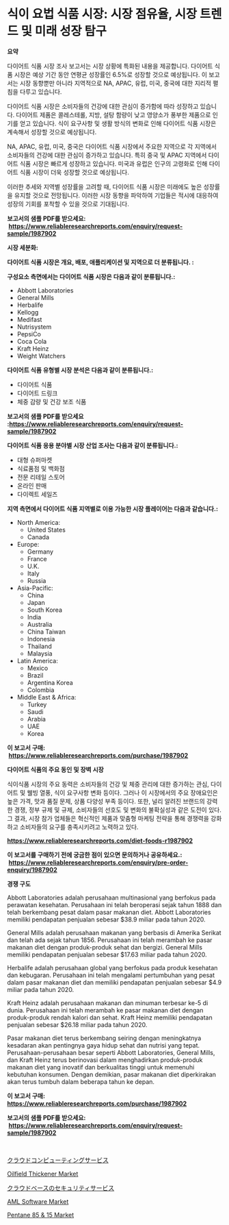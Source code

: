 <p><h1>식이 요법 식품 시장: 시장 점유율, 시장 트렌드 및 미래 성장 탐구</h1></p><p><strong>요약</strong></p>
<p><p>다이어트 식품 시장 조사 보고서는 시장 상황에 특화된 내용을 제공합니다. 다이어트 식품 시장은 예상 기간 동안 연평균 성장률인 6.5%로 성장할 것으로 예상됩니다. 이 보고서는 시장 동향뿐만 아니라 지역적으로 NA, APAC, 유럽, 미국, 중국에 대한 지리적 펼침을 다루고 있습니다.</p><p>다이어트 식품 시장은 소비자들의 건강에 대한 관심이 증가함에 따라 성장하고 있습니다. 다이어트 제품은 콜레스테롤, 지방, 설탕 함량이 낮고 영양소가 풍부한 제품으로 인기를 얻고 있습니다. 식이 요구사항 및 생활 방식의 변화로 인해 다이어트 식품 시장은 계속해서 성장할 것으로 예상됩니다.</p><p>NA, APAC, 유럽, 미국, 중국은 다이어트 식품 시장에서 주요한 지역으로 각 지역에서 소비자들의 건강에 대한 관심이 증가하고 있습니다. 특히 중국 및 APAC 지역에서 다이어트 식품 시장은 빠르게 성장하고 있습니다. 미국과 유럽은 인구의 고령화로 인해 다이어트 식품 시장이 더욱 성장할 것으로 예상됩니다.</p><p>이러한 추세와 지역별 성장률을 고려할 때, 다이어트 식품 시장은 미래에도 높은 성장률을 유지할 것으로 전망됩니다. 이러한 시장 동향을 파악하여 기업들은 적시에 대응하여 성장의 기회를 포착할 수 있을 것으로 기대됩니다.</p></p>
<p><strong>보고서의 샘플 PDF를 받으세요: &nbsp;<a href="https://www.reliableresearchreports.com/enquiry/request-sample/1987902">https://www.reliableresearchreports.com/enquiry/request-sample/1987902</a></strong></p>
<p><strong>시장 세분화:</strong></p>
<p><strong> 다이어트 식품 시장은 개요, 배포, 애플리케이션 및 지역으로 더 분류됩니다. :</strong></p>
<p><strong>구성요소 측면에서는 다이어트 식품 시장은 다음과 같이 분류됩니다.:</strong></p>
<p><ul><li>Abbott Laboratories</li><li>General Mills</li><li>Herbalife</li><li>Kellogg</li><li>Medifast</li><li>Nutrisystem</li><li>PepsiCo</li><li>Coca Cola</li><li>Kraft Heinz</li><li>Weight Watchers</li></ul></p>
<p><strong> 다이어트 식품 유형별 시장 분석은 다음과 같이 분류됩니다.:</strong></p>
<p><ul><li>다이어트 식품</li><li>다이어트 드링크</li><li>체중 감량 및 건강 보조 식품</li></ul></p>
<p><strong>보고서의 샘플 PDF를 받으세요 :<a href="https://www.reliableresearchreports.com/enquiry/request-sample/1987902">https://www.reliableresearchreports.com/enquiry/request-sample/1987902</a></strong></p>
<p><strong> 다이어트 식품 응용 분야별 시장 산업 조사는 다음과 같이 분류됩니다.:</strong></p>
<p><ul><li>대형 슈퍼마켓</li><li>식료품점 및 백화점</li><li>전문 리테일 스토어</li><li>온라인 판매</li><li>다이렉트 세일즈</li></ul></p>
<p><strong>지역 측면에서 다이어트 식품 지역별로 이용 가능한 시장 플레이어는 다음과 같습니다.:</strong></p>
<p><ul>
    <li>
        North America:
        <ul>
            <li>United States</li>
            <li>Canada</li>
        </ul>
    </li>
    <li>
        Europe:
        <ul>
            <li>Germany</li>
            <li>France</li>
            <li>U.K.</li>
            <li>Italy</li>
            <li>Russia</li>
        </ul>
    </li>
    <li>
        Asia-Pacific:
        <ul>
            <li>China</li>
            <li>Japan</li>
            <li>South Korea</li>
            <li>India</li>
            <li>Australia</li>
            <li>China Taiwan</li>
            <li>Indonesia</li>
            <li>Thailand</li>
            <li>Malaysia</li>
        </ul>
    </li>
    <li>
        Latin America:
        <ul>
            <li>Mexico</li>
            <li>Brazil</li>
            <li>Argentina Korea</li>
            <li>Colombia</li>
        </ul>
    </li>
    <li>
        Middle East & Africa:
        <ul>
            <li>Turkey</li>
            <li>Saudi</li>
            <li>Arabia</li>
            <li>UAE</li>
            <li>Korea</li>
        </ul>
    </li>
    </ul></p>
<p><strong>이 보고서 구매: &nbsp;<a href="https://www.reliableresearchreports.com/purchase/1987902">https://www.reliableresearchreports.com/purchase/1987902</a></strong></p>
<p><strong>다이어트 식품의 주요 동인 및 장벽 시장</strong></p>
<p><p>식이식품 시장의 주요 동력은 소비자들의 건강 및 체중 관리에 대한 증가하는 관심, 다이어트 및 웰빙 열풍, 식이 요구사항 변화 등이다. 그러나 이 시장에서의 주요 장애요인은 높은 가격, 맛과 품질 문제, 상품 다양성 부족 등이다. 또한, 널리 알려진 브랜드의 강력한 경쟁, 정부 규제 및 규제, 소비자들의 선호도 및 변화의 불확실성과 같은 도전이 있다. 그 결과, 시장 참가 업체들은 혁신적인 제품과 맞춤형 마케팅 전략을 통해 경쟁력을 강화하고 소비자들의 요구를 충족시키려고 노력하고 있다.</p></p>
<p><strong><a href="https://www.reliableresearchreports.com/diet-foods-r1987902">https://www.reliableresearchreports.com/diet-foods-r1987902</a></strong></p>
<p><strong>이 보고서를 구매하기 전에 궁금한 점이 있으면 문의하거나 공유하세요.: &nbsp;<a href="https://www.reliableresearchreports.com/enquiry/pre-order-enquiry/1987902">https://www.reliableresearchreports.com/enquiry/pre-order-enquiry/1987902</a></strong></p>
<p><strong>경쟁 구도</strong></p>
<p><p>Abbott Laboratories adalah perusahaan multinasional yang berfokus pada perawatan kesehatan. Perusahaan ini telah beroperasi sejak tahun 1888 dan telah berkembang pesat dalam pasar makanan diet. Abbott Laboratories memiliki pendapatan penjualan sebesar $38.9 miliar pada tahun 2020.</p><p>General Mills adalah perusahaan makanan yang berbasis di Amerika Serikat dan telah ada sejak tahun 1856. Perusahaan ini telah merambah ke pasar makanan diet dengan produk-produk sehat dan bergizi. General Mills memiliki pendapatan penjualan sebesar $17.63 miliar pada tahun 2020.</p><p>Herbalife adalah perusahaan global yang berfokus pada produk kesehatan dan kebugaran. Perusahaan ini telah mengalami pertumbuhan yang pesat dalam pasar makanan diet dan memiliki pendapatan penjualan sebesar $4.9 miliar pada tahun 2020.</p><p>Kraft Heinz adalah perusahaan makanan dan minuman terbesar ke-5 di dunia. Perusahaan ini telah merambah ke pasar makanan diet dengan produk-produk rendah kalori dan sehat. Kraft Heinz memiliki pendapatan penjualan sebesar $26.18 miliar pada tahun 2020.</p><p>Pasar makanan diet terus berkembang seiring dengan meningkatnya kesadaran akan pentingnya gaya hidup sehat dan nutrisi yang tepat. Perusahaan-perusahaan besar seperti Abbott Laboratories, General Mills, dan Kraft Heinz terus berinovasi dalam menghadirkan produk-produk makanan diet yang inovatif dan berkualitas tinggi untuk memenuhi kebutuhan konsumen. Dengan demikian, pasar makanan diet diperkirakan akan terus tumbuh dalam beberapa tahun ke depan.</p></p>
<p><strong>이 보고서 구매: &nbsp; <a href="https://www.reliableresearchreports.com/purchase/1987902">https://www.reliableresearchreports.com/purchase/1987902</a></strong></p>
<p><strong>보고서의 샘플 PDF를 받으세요: &nbsp;<a href="https://www.reliableresearchreports.com/enquiry/request-sample/1987902">https://www.reliableresearchreports.com/enquiry/request-sample/1987902</a></strong><strong></strong></p>
<p>&nbsp;</p>
<p><p><a href="https://github.com/schmahlson/Market-Research-Report-List-1/blob/main/851733152894.md">クラウドコンピューティングサービス</a></p><p><a href="https://issuu.com/reportprime-2/docs/oilfield-thickener-market-size-2030.pptx">Oilfield Thickener Market</a></p><p><a href="https://github.com/roulaayoub-saad/Market-Research-Report-List-1/blob/main/369116352893.md">クラウドベースのセキュリティサービス</a></p><p><a href="https://github.com/markusgodoy/Market-Research-Report-List-3/blob/main/aml-software-market.md">AML Software Market</a></p><p><a href="https://cute-banjo-8ca.notion.site/Pentane-85-15-Market-The-Key-To-Successful-Business-Strategy-Forecast-Till-2031-6beacfd7ddbb46fd9cf2dd65f2ad5430">Pentane 85 & 15 Market</a></p></p>
